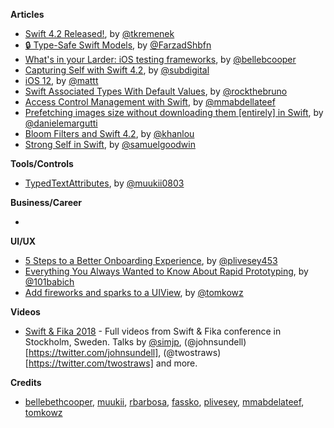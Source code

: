 **Articles**

* [Swift 4.2 Released!](https://swift.org/blog/swift-4-2-released/), by [@tkremenek](https://twitter.com/tkremenek)
* [🔒 Type-Safe Swift Models](https://medium.com/@farzadshbfn/type-safe-swift-models-fce55d6eccc7), by [@FarzadShbfn](https://twitter.com/FarzadShbfn)
* [What's in your Larder: iOS testing frameworks](https://larder.io/blog/larder-links-07-ios-testing/), by [@bellebcooper](http://www.twitter.com/bellebcooper)
* [Capturing Self with Swift 4.2](https://benscheirman.com/2018/09/capturing-self-with-swift-4-2/), by [@subdigital](https://twitter.com/subdigital)
* [i​OS 12](https://nshipster.com/ios-12/), by [@mattt](https://twitter.com/mattt)
* [Swift Associated Types With Default Values](https://swiftrocks.com/swift-associated-types-with-default-values.html), by [@rockthebruno](https://twitter.com/rockthebruno)
* [Access Control Management with Swift](https://medium.com/ios-os-x-development/access-control-management-with-swift-cc3c3d68cbc3), by [@mmabdellateef](https://twitter.com/mmabdellateef)
* [Prefetching images size without downloading them [entirely] in Swift](http://danielemargutti.com/2018/09/09/prefetching-images-size-without-downloading-them-entirely-in-swift/), by [@danielemargutti](https://twitter.com/danielemargutti)
* [Bloom Filters and Swift 4.2](http://khanlou.com/2018/09/bloom-filters/), by [@khanlou](https://twitter.com/khanlou)
* [Strong Self in Swift](http://roundwallsoftware.com/strong-self/), by [@samuelgoodwin](https://twitter.com/samuelgoodwin)


**Tools/Controls**

* [TypedTextAttributes](https://github.com/muukii/TypedTextAttributes), by [@muukii0803](https://twitter.com/muukii0803)

**Business/Career**

* 

**UI/UX**

* [5 Steps to a Better Onboarding Experience](https://medium.com/device-blogs/5-steps-to-a-better-onboarding-experience-11945f0b8abf), by [@plivesey453](https://twitter.com/plivesey453)
* [Everything You Always Wanted to Know About Rapid Prototyping](https://www.shopify.com/partners/blog/rapid-prototyping), by [@101babich](https://twitter.com/101babich)
* [Add fireworks and sparks to a UIView](http://szulctomasz.com/programming-blog/2018/09/add-fireworks-and-sparks-to-a-uiview/), by [@tomkowz](https://twitter.com/tomkowz)

**Videos**

* [Swift & Fika 2018](https://www.youtube.com/watch?v=EPXodAD6wXI) - Full videos from Swift & Fika conference in Stockholm, Sweden. Talks by [@simjp](https://twitter.com/simjp), (@johnsundell)[https://twitter.com/johnsundell], (@twostraws)[https://twitter.com/twostraws] and more.

**Credits**

* [bellebethcooper](https://github.com/bellebethcooper), [muukii](https://github.com/muukii), [rbarbosa](https://github.com/rbarbosa), [fassko](https://github.com/fassko), [plivesey](https://github.com/plivesey), [mmabdelateef](https://github.com/mmabdelateef), [tomkowz](https://github.com/tomkowz)
